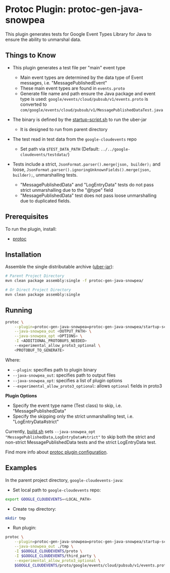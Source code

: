 # Protoc Plugin: protoc-gen-java-snowpea

This plugin generates tests for Google Event Types Library for Java to ensure the ability to unmarshal data.

## Things to Know

* This plugin generates a test file per "main" event type
    * Main event types are determined by the data type of Event messages, i.e. "MessagePublishedEvent"
    * These main event types are found in `events.proto`
    * Generate file name and path ensure the Java package and event type is used: `google/events/cloud/pubsub/v1/events.proto` is converted to `com/google/events/cloud/pubsub/v1/MessagePublishedDataTest.java`

* The binary is defined by the [startup-script.sh](./startup-script.sh) to run the uber-jar
    * It is designed to run from parent directory

* The test read in test data from the `google-cloudevents` repo
    * Set path via `$TEST_DATA_PATH` (Default: `../../google-cloudevents/testdata/`)

* Tests include a strict, `JsonFormat.parser().merge(json, builder);` and loose, 
`JsonFormat.parser().ignoringUnknownFields().merge(json, builder);`, unmarshalling tests.
    * "MessagePublishedData" and "LogEntryData" tests do not pass strict unmarshalling due to the "@type" field
    * "MessagePublishedData" test does not pass loose unmarshalling due to duplicated fields. 

## Prerequisites

To run the plugin, install:

* [protoc](https://grpc.io/docs/protoc-installation/)


## Installation

Assemble the single distributable archive ([uber-jar](https://maven.apache.org/plugins/maven-assembly-plugin/descriptor-refs.html#jar-with-dependencies)):
```sh
# Parent Project Directory
mvn clean package assembly:single -f protoc-gen-java-snowpea/

# Or Direct Project Directory
mvn clean package assembly:single
```

## Running

```sh
protoc \
    --plugin=protoc-gen-java-snowpea=protoc-gen-java-snowpea/startup-script.sh \
    --java-snowpea_out <OUTPUT_PATH> \
    --java-snowpea_opt <OPTIONS> \
    -I <ADDITIONAL_PROTOBUFS_NEEDED>
    --experimental_allow_proto3_optional \
    <PROTOBUF_TO_GENERATE>
```

Where:

* `--plugin`: specifies path to plugin binary
* `--java-snowpea_out`: specifies path to output files
* `--java-snowpea_opt`: specifies a list of plugin options
* `--experimental_allow_proto3_optional`: allows `optional` fields in proto3

**Plugin Options**
* Specify the event type name (Test class) to skip, i.e. "MessagePublishedData"
* Specify the skipping only the strict unmarshalling test, i.e. "LogEntryData#strict"

Currently, [build.sh](../tools/build.sh) sets `--java-snowpea_opt "MessagePublishedData,LogEntryData#strict"` to skip
both the strict and non-strict MessagePublishedData tests and the strict LogEntryData test. 

Find more info about [protoc plugin configuration](https://developers.google.com/protocol-buffers/docs/reference/cpp/google.protobuf.compiler.plugin).

## Examples

In the parent project directory, `google-cloudevents-java`:

* Set local path to `google-cloudevents` repo:
```sh
export GOOGLE_CLOUDEVENTS=<LOCAL_PATH>
```

* Create `tmp` directory:
```sh
mkdir tmp
```

* Run plugin:
```sh
protoc \
    --plugin=protoc-gen-java-snowpea=protoc-gen-java-snowpea/startup-script.sh \
    --java-snowpea_out ./tmp \
    -I $GOOGLE_CLOUDEVENTS/proto \
    -I $GOOGLE_CLOUDEVENTS/third_party \
    --experimental_allow_proto3_optional \
    $GOOGLE_CLOUDEVENTS/proto/google/events/cloud/pubsub/v1/events.proto
```